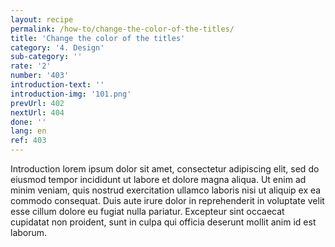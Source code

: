 ```yaml
---
layout: recipe
permalink: /how-to/change-the-color-of-the-titles/
title: 'Change the color of the titles'
category: '4. Design'
sub-category: ''
rate: '2'
number: '403'
introduction-text: ''
introduction-img: '101.png'
prevUrl: 402
nextUrl: 404
done: ''
lang: en
ref: 403
---
```


Introduction lorem ipsum dolor sit amet, consectetur adipiscing elit, sed do eiusmod tempor incididunt ut labore et dolore magna aliqua. Ut enim ad minim veniam, quis nostrud exercitation ullamco laboris nisi ut aliquip ex ea commodo consequat. Duis aute irure dolor in reprehenderit in voluptate velit esse cillum dolore eu fugiat nulla pariatur. Excepteur sint occaecat cupidatat non proident, sunt in culpa qui officia deserunt mollit anim id est laborum.

